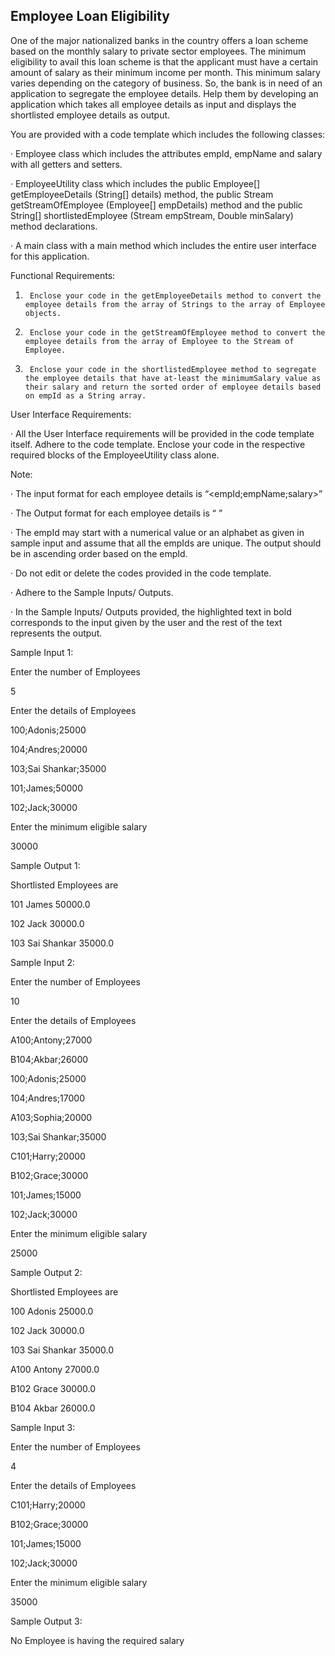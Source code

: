 ## Employee Loan Eligibility

One of the major nationalized banks in the country offers a loan scheme based on the monthly salary to private sector employees. The minimum eligibility to avail this loan scheme is that the applicant must have a certain amount of salary as their minimum income per month. This minimum salary varies depending on the category of business.  So, the bank is in need of an application to segregate the employee details. Help them by developing an application which takes all employee details as input and displays the shortlisted employee details as output.

 You are provided with a code template which includes the following classes:

·         Employee class which includes the attributes empId, empName and salary with all getters and setters.

·         EmployeeUtility class which includes the public Employee[] getEmployeeDetails (String[] details) method, the public Stream<Employee> getStreamOfEmployee (Employee[] empDetails) method and the public String[] shortlistedEmployee (Stream<Employee> empStream, Double minSalary) method declarations.

·         A main class with a main method which includes the entire user interface for this application.

 Functional Requirements:

1.      Enclose your code in the getEmployeeDetails method to convert the employee details from the array of Strings to the array of Employee objects.

2.      Enclose your code in the getStreamOfEmployee method to convert the employee details from the array of Employee to the Stream of Employee.

3.      Enclose your code in the shortlistedEmployee method to segregate the employee details that have at-least the minimumSalary value as their salary and return the sorted order of employee details based on empId as a String array.

 User Interface Requirements:

·         All the User Interface requirements will be provided in the code template itself. Adhere to the code template. Enclose your code in the respective required blocks of the EmployeeUtility class alone.

Note:

·         The input format for each employee details is “<empId;empName;salary>”

·         The Output format for each employee details is “<empId> <empName> <salary>”

·         The empId may start with a numerical value or an alphabet as given in sample input and assume that all the empIds are unique. The output should be in ascending order based on the empId.

·         Do not edit or delete the codes provided in the code template.

·         Adhere to the Sample Inputs/ Outputs.

·         In the Sample Inputs/ Outputs provided, the highlighted text in bold corresponds to the input given by the user and the rest of the text represents the output.

 







Sample Input 1:

Enter the number of Employees

5

Enter the details of Employees

100;Adonis;25000

104;Andres;20000

103;Sai Shankar;35000

101;James;50000

102;Jack;30000

Enter the minimum eligible salary

30000

Sample Output 1:

Shortlisted Employees are

101 James 50000.0

102 Jack 30000.0

103 Sai Shankar 35000.0

 Sample Input 2:

Enter the number of Employees

10

Enter the details of Employees

A100;Antony;27000

B104;Akbar;26000

100;Adonis;25000

104;Andres;17000

A103;Sophia;20000

103;Sai Shankar;35000

C101;Harry;20000

B102;Grace;30000

101;James;15000

102;Jack;30000

Enter the minimum eligible salary

25000

Sample Output 2:

Shortlisted Employees are

100 Adonis 25000.0

102 Jack 30000.0

103 Sai Shankar 35000.0

A100 Antony 27000.0

B102 Grace 30000.0

B104 Akbar 26000.0

 Sample Input 3:

Enter the number of Employees

4

Enter the details of Employees

C101;Harry;20000

B102;Grace;30000

101;James;15000

102;Jack;30000

Enter the minimum eligible salary

35000

Sample Output 3:

No Employee is having the required salary